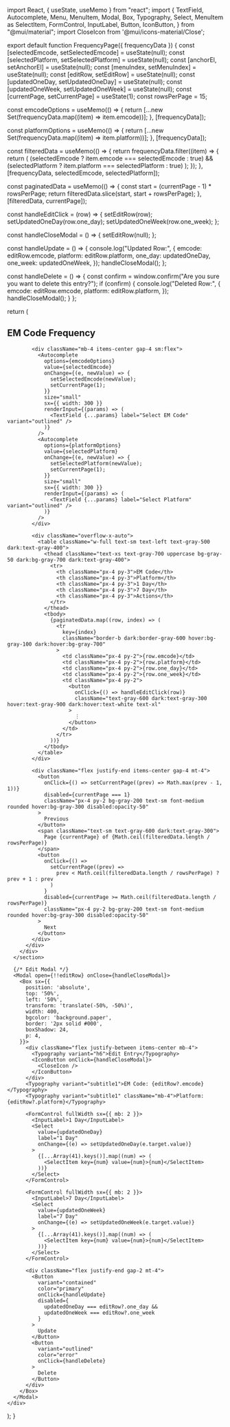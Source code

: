 import React, { useState, useMemo } from "react";
import {
  TextField,
  Autocomplete,
  Menu,
  MenuItem,
  Modal,
  Box,
  Typography,
  Select,
  MenuItem as SelectItem,
  FormControl,
  InputLabel,
  Button,
  IconButton,
} from "@mui/material";
import CloseIcon from '@mui/icons-material/Close';

export default function FrequencyPage({ frequencyData }) {
  const [selectedEmcode, setSelectedEmcode] = useState(null);
  const [selectedPlatform, setSelectedPlatform] = useState(null);
  const [anchorEl, setAnchorEl] = useState(null);
  const [menuIndex, setMenuIndex] = useState(null);
  const [editRow, setEditRow] = useState(null);
  const [updatedOneDay, setUpdatedOneDay] = useState(null);
  const [updatedOneWeek, setUpdatedOneWeek] = useState(null);
  const [currentPage, setCurrentPage] = useState(1);
  const rowsPerPage = 15;

  const emcodeOptions = useMemo(() => {
    return [...new Set(frequencyData.map((item) => item.emcode))];
  }, [frequencyData]);

  const platformOptions = useMemo(() => {
    return [...new Set(frequencyData.map((item) => item.platform))];
  }, [frequencyData]);

  const filteredData = useMemo(() => {
    return frequencyData.filter((item) => {
      return (
        (selectedEmcode ? item.emcode === selectedEmcode : true) &&
        (selectedPlatform ? item.platform === selectedPlatform : true)
      );
    });
  }, [frequencyData, selectedEmcode, selectedPlatform]);

  const paginatedData = useMemo(() => {
    const start = (currentPage - 1) * rowsPerPage;
    return filteredData.slice(start, start + rowsPerPage);
  }, [filteredData, currentPage]);

  const handleEditClick = (row) => {
    setEditRow(row);
    setUpdatedOneDay(row.one_day);
    setUpdatedOneWeek(row.one_week);
  };

  const handleCloseModal = () => {
    setEditRow(null);
  };

  const handleUpdate = () => {
    console.log("Updated Row:", {
      emcode: editRow.emcode,
      platform: editRow.platform,
      one_day: updatedOneDay,
      one_week: updatedOneWeek,
    });
    handleCloseModal();
  };

  const handleDelete = () => {
    const confirm = window.confirm("Are you sure you want to delete this entry?");
    if (confirm) {
      console.log("Deleted Row:", {
        emcode: editRow.emcode,
        platform: editRow.platform,
      });
      handleCloseModal();
    }
  };

  return (
    <div id="reviews" role="tabpanel">
      <section className="bg-gray-50 dark:bg-gray-900 py-3 sm:py-5">
        <div className="mx-auto max-w-screen-xl px-4 2xl:px-0">
          <div className="mb-4 divide-y divide-gray-200 rounded-lg border border-gray-200 bg-white p-4 shadow-sm dark:divide-gray-700 dark:border-gray-700 dark:bg-gray-800 md:p-6">
            <div className="items-center justify-between pb-4 md:flex mb">
              <h2 className="mb-4 text-xl font-semibold text-gray-900 dark:text-white md:mb-0">
                EM Code Frequency
              </h2>
            </div>

            <div className="mb-4 items-center gap-4 sm:flex">
              <Autocomplete
                options={emcodeOptions}
                value={selectedEmcode}
                onChange={(e, newValue) => {
                  setSelectedEmcode(newValue);
                  setCurrentPage(1);
                }}
                size="small"
                sx={{ width: 300 }}
                renderInput={(params) => (
                  <TextField {...params} label="Select EM Code" variant="outlined" />
                )}
              />
              <Autocomplete
                options={platformOptions}
                value={selectedPlatform}
                onChange={(e, newValue) => {
                  setSelectedPlatform(newValue);
                  setCurrentPage(1);
                }}
                size="small"
                sx={{ width: 300 }}
                renderInput={(params) => (
                  <TextField {...params} label="Select Platform" variant="outlined" />
                )}
              />
            </div>

            <div className="overflow-x-auto">
              <table className="w-full text-sm text-left text-gray-500 dark:text-gray-400">
                <thead className="text-xs text-gray-700 uppercase bg-gray-50 dark:bg-gray-700 dark:text-gray-400">
                  <tr>
                    <th className="px-4 py-3">EM Code</th>
                    <th className="px-4 py-3">Platform</th>
                    <th className="px-4 py-3">1 Day</th>
                    <th className="px-4 py-3">7 Day</th>
                    <th className="px-4 py-3">Actions</th>
                  </tr>
                </thead>
                <tbody>
                  {paginatedData.map((row, index) => (
                    <tr
                      key={index}
                      className="border-b dark:border-gray-600 hover:bg-gray-100 dark:hover:bg-gray-700"
                    >
                      <td className="px-4 py-2">{row.emcode}</td>
                      <td className="px-4 py-2">{row.platform}</td>
                      <td className="px-4 py-2">{row.one_day}</td>
                      <td className="px-4 py-2">{row.one_week}</td>
                      <td className="px-4 py-2">
                        <button
                          onClick={() => handleEditClick(row)}
                          className="text-gray-600 dark:text-gray-300 hover:text-gray-900 dark:hover:text-white text-xl"
                        >
                          ⋮
                        </button>
                      </td>
                    </tr>
                  ))}
                </tbody>
              </table>
            </div>

            <div className="flex justify-end items-center gap-4 mt-4">
              <button
                onClick={() => setCurrentPage((prev) => Math.max(prev - 1, 1))}
                disabled={currentPage === 1}
                className="px-4 py-2 bg-gray-200 text-sm font-medium rounded hover:bg-gray-300 disabled:opacity-50"
              >
                Previous
              </button>
              <span className="text-sm text-gray-600 dark:text-gray-300">
                Page {currentPage} of {Math.ceil(filteredData.length / rowsPerPage)}
              </span>
              <button
                onClick={() =>
                  setCurrentPage((prev) =>
                    prev < Math.ceil(filteredData.length / rowsPerPage) ? prev + 1 : prev
                  )
                }
                disabled={currentPage >= Math.ceil(filteredData.length / rowsPerPage)}
                className="px-4 py-2 bg-gray-200 text-sm font-medium rounded hover:bg-gray-300 disabled:opacity-50"
              >
                Next
              </button>
            </div>
          </div>
        </div>
      </section>

      {/* Edit Modal */}
      <Modal open={!!editRow} onClose={handleCloseModal}>
        <Box sx={{
          position: 'absolute',
          top: '50%',
          left: '50%',
          transform: 'translate(-50%, -50%)',
          width: 400,
          bgcolor: 'background.paper',
          border: '2px solid #000',
          boxShadow: 24,
          p: 4,
        }}>
          <div className="flex justify-between items-center mb-4">
            <Typography variant="h6">Edit Entry</Typography>
            <IconButton onClick={handleCloseModal}>
              <CloseIcon />
            </IconButton>
          </div>
          <Typography variant="subtitle1">EM Code: {editRow?.emcode}</Typography>
          <Typography variant="subtitle1" className="mb-4">Platform: {editRow?.platform}</Typography>

          <FormControl fullWidth sx={{ mb: 2 }}>
            <InputLabel>1 Day</InputLabel>
            <Select
              value={updatedOneDay}
              label="1 Day"
              onChange={(e) => setUpdatedOneDay(e.target.value)}
            >
              {[...Array(41).keys()].map((num) => (
                <SelectItem key={num} value={num}>{num}</SelectItem>
              ))}
            </Select>
          </FormControl>

          <FormControl fullWidth sx={{ mb: 2 }}>
            <InputLabel>7 Day</InputLabel>
            <Select
              value={updatedOneWeek}
              label="7 Day"
              onChange={(e) => setUpdatedOneWeek(e.target.value)}
            >
              {[...Array(41).keys()].map((num) => (
                <SelectItem key={num} value={num}>{num}</SelectItem>
              ))}
            </Select>
          </FormControl>

          <div className="flex justify-end gap-2 mt-4">
            <Button
              variant="contained"
              color="primary"
              onClick={handleUpdate}
              disabled={
                updatedOneDay === editRow?.one_day &&
                updatedOneWeek === editRow?.one_week
              }
            >
              Update
            </Button>
            <Button
              variant="outlined"
              color="error"
              onClick={handleDelete}
            >
              Delete
            </Button>
          </div>
        </Box>
      </Modal>
    </div>
  );
}
